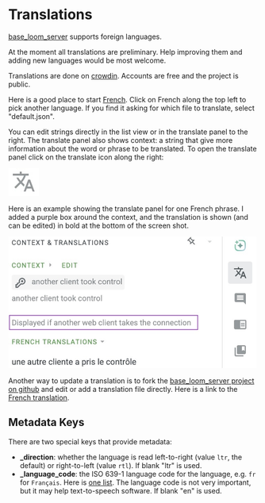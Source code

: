 # Translations

[base_loom_server](https://pypi.org/project/base-loom-server/) supports foreign languages.

At the moment all translations are preliminary.
Help improving them and adding new languages would be most welcome.

Translations are done on [crowdin](https://crowdin.com/editor/base-loom-server).
Accounts are free and the project is public.

Here is a good place to start [French](https://crowdin.com/editor/base-loom-server/5/en-fr?view=side-by-side&filter=basic&value=3). Click on French along the top left to pick another language.
If you find it asking for which file to translate, select "default.json".

You can edit strings directly in the list view or in the translate panel to the right.
The translate panel also shows context: a string that give more information about the word or phrase to be translated.
To open the translate panel click on the translate icon along the right:

<img src="images/screen_shots/translate_icon.jpg" alt="translate icon">

Here is an example showing the translate panel for one French phrase. I added a purple box around the context, and the translation is shown (and can be edited) in bold at the bottom of the screen shot.

<img src="images/screen_shots/translate_panel.jpg" width=500 alt="translate panel">

Another way to update a translation is to fork the [base_loom_server project on github](https://github.com/r-owen/base_loom_server/) and edit or add a translation file directly.
Here is a link to the [French translation](https://github.com/r-owen/base_loom_server/blob/main/src/base_loom_server/locales/Français.json).

## Metadata Keys

There are two special keys that provide metadata:

* **_direction**: whether the language is read left-to-right (value `ltr`, the default) or right-to-left (value `rtl`). If blank "ltr" is used.
* **_language_code**: the ISO 639-1 language code for the language, e.g. `fr` for `Français`. Here is [one list](https://www.w3schools.com/tags/ref_language_codes.asp). The language code is not very important, but it may help text-to-speech software. If blank "en" is used.
